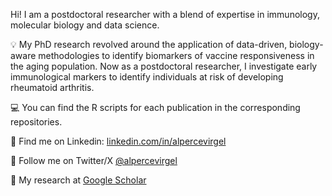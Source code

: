 Hi! I am a postdoctoral researcher with a blend of expertise in immunology, molecular biology and data science. 

  :bulb:	My PhD research revolved around the application of data-driven, biology-aware methodologies to identify biomarkers of vaccine responsiveness in the aging population. Now as a postdoctoral researcher, I investigate early immunological markers to identify individuals at risk of developing rheumatoid arthritis.

  :computer:	You can find the R scripts for each publication in the corresponding repositories. 
  
  :busts_in_silhouette:  Find me on Linkedin: [linkedin.com/in/alpercevirgel](https://www.linkedin.com/in/alpercevirgel/)

  :t-rex:	Follow me on Twitter/X [@alpercevirgel](https://twitter.com/alpercevirgel)
  
  :microscope: My research at [Google Scholar](https://scholar.google.com/citations?user=IuIH1soAAAAJ&hl=en&oi=ao)    

<!--
**alpercevirgel/alpercevirgel** is a ✨ _special_ ✨ repository because its `README.md` (this file) appears on your GitHub profile.

 :rocket:  You can see my personal website at ...in progress...

-->
